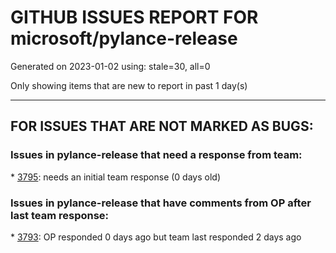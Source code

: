 
# GITHUB ISSUES REPORT FOR microsoft/pylance-release


Generated on 2023-01-02 using: stale=30, all=0


Only showing items that are new to report in past 1 day(s)


---

## FOR ISSUES THAT ARE NOT MARKED AS BUGS:


### Issues in pylance-release that need a response from team:


\* [3795](https://github.com/microsoft/pylance-release/issues/3795 "Can the extension only download binary specific to my operating system and CPU architecture?"): needs an initial team response (0 days old)

### Issues in pylance-release that have comments from OP after last team response:


\* [3793](https://github.com/microsoft/pylance-release/issues/3793 "Cannot suppress Pylance diagnostic errors in Python library files when try to set up configuration options"): OP responded 0 days ago but team last responded 2 days ago
